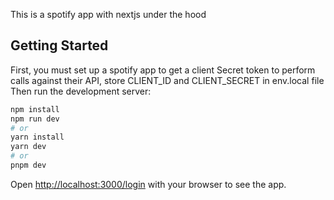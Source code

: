 This is a spotify app with nextjs under the hood

## Getting Started

First, you must set up a spotify app to get a client Secret token to perform calls against their API, store CLIENT_ID and CLIENT_SECRET in env.local file<br />
Then run the development server:

```bash
npm install
npm run dev
# or
yarn install
yarn dev
# or
pnpm dev
```

Open [http://localhost:3000/login](http://localhost:3000/login) with your browser to see the app.

